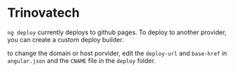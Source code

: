# Trinovatech

`ng deploy` currently deploys to github pages. To deploy to another provider, you can create a custom deploy builder.

to change the domain or host porvider, edit the `deploy-url` and `base-href` in `angular.json` and the `CNAME` file in the `deploy` folder.
